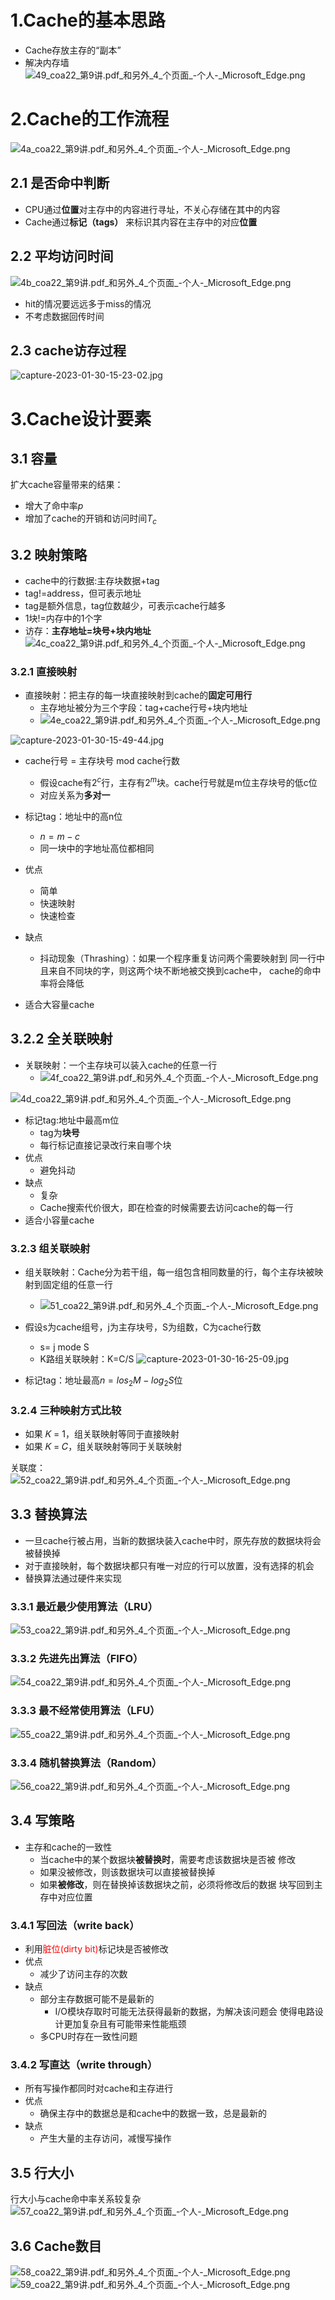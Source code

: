 
# 1.Cache的基本思路
- Cache存放主存的“副本”
- 解决内存墙
![49_coa22_第9讲.pdf_和另外_4_个页面_-_个人_-_Microsoft​_Edge.png](https://chillcharlie-img.oss-cn-hangzhou.aliyuncs.com/imgae/2023/01/30/75f4ce2335d68f77c1a16c28ea2458a4_49_coa22_%E7%AC%AC9%E8%AE%B2.pdf_%E5%92%8C%E5%8F%A6%E5%A4%96_4_%E4%B8%AA%E9%A1%B5%E9%9D%A2_-_%E4%B8%AA%E4%BA%BA_-_Microsoft%E2%80%8B_Edge.png)


# 2.Cache的工作流程
![4a_coa22_第9讲.pdf_和另外_4_个页面_-_个人_-_Microsoft​_Edge.png](https://chillcharlie-img.oss-cn-hangzhou.aliyuncs.com/imgae/2023/01/30/27712c3415ed48dfe2a922524c0e1736_4a_coa22_%E7%AC%AC9%E8%AE%B2.pdf_%E5%92%8C%E5%8F%A6%E5%A4%96_4_%E4%B8%AA%E9%A1%B5%E9%9D%A2_-_%E4%B8%AA%E4%BA%BA_-_Microsoft%E2%80%8B_Edge.png)

## 2.1 是否命中判断

- CPU通过**位置**对主存中的内容进行寻址，不关心存储在其中的内容
- Cache通过**标记（tags）** 来标识其内容在主存中的对应**位置**

## 2.2 平均访问时间

![4b_coa22_第9讲.pdf_和另外_4_个页面_-_个人_-_Microsoft​_Edge.png](https://chillcharlie-img.oss-cn-hangzhou.aliyuncs.com/imgae/2023/01/30/3ad27bad2d1a52721bca99303e86df26_4b_coa22_%E7%AC%AC9%E8%AE%B2.pdf_%E5%92%8C%E5%8F%A6%E5%A4%96_4_%E4%B8%AA%E9%A1%B5%E9%9D%A2_-_%E4%B8%AA%E4%BA%BA_-_Microsoft%E2%80%8B_Edge.png)
- hit的情况要远远多于miss的情况
- 不考虑数据回传时间

## 2.3 cache访存过程
![capture-2023-01-30-15-23-02.jpg](https://chillcharlie-img.oss-cn-hangzhou.aliyuncs.com/imgae/2023/01/30/20a9fed2441f766b430adcb1bb4c90d3_20a9fed2441f766b430adcb1bb4c90d3_capture-2023-01-30-15-23-02.jpeg)

# 3.Cache设计要素

## 3.1 容量
扩大cache容量带来的结果：
- 增大了命中率$p$
- 增加了cache的开销和访问时间$T_c$

## 3.2 映射策略
- cache中的行数据:主存块数据+tag
- tag!=address，但可表示地址
- tag是额外信息，tag位数越少，可表示cache行越多
- 1块!=内存中的1个字
- 访存：**主存地址=块号+块内地址**
![4c_coa22_第9讲.pdf_和另外_4_个页面_-_个人_-_Microsoft​_Edge.png](https://chillcharlie-img.oss-cn-hangzhou.aliyuncs.com/imgae/2023/01/30/4f2956541956c64c3a829bde396f99b9_4c_coa22_%E7%AC%AC9%E8%AE%B2.pdf_%E5%92%8C%E5%8F%A6%E5%A4%96_4_%E4%B8%AA%E9%A1%B5%E9%9D%A2_-_%E4%B8%AA%E4%BA%BA_-_Microsoft%E2%80%8B_Edge.png)

### 3.2.1 直接映射
- 直接映射：把主存的每一块直接映射到cache的**固定可用行**
	- 主存地址被分为三个字段：tag+cache行号+块内地址
	- ![4e_coa22_第9讲.pdf_和另外_4_个页面_-_个人_-_Microsoft​_Edge.png](https://chillcharlie-img.oss-cn-hangzhou.aliyuncs.com/imgae/2023/01/30/eac06d1d89d2d24f1d3dadf5a613f8f2_4e_coa22_%E7%AC%AC9%E8%AE%B2.pdf_%E5%92%8C%E5%8F%A6%E5%A4%96_4_%E4%B8%AA%E9%A1%B5%E9%9D%A2_-_%E4%B8%AA%E4%BA%BA_-_Microsoft%E2%80%8B_Edge.png)



![capture-2023-01-30-15-49-44.jpg](https://chillcharlie-img.oss-cn-hangzhou.aliyuncs.com/imgae/2023/01/30/72d6e220f663fb124bebdde90d1aa5aa_capture-2023-01-30-15-49-44.jpg)
- cache行号 = 主存块号 mod cache行数
	- 假设cache有$2^c$行，主存有$2^m$块。cache行号就是m位主存块号的低c位
	- 对应关系为**多对一**
- 标记tag：地址中的高n位
	- $n=m-c$
	- 同一块中的字地址高位都相同

- 优点
	- 简单
	- 快速映射
	- 快速检查
- 缺点
	- 抖动现象（Thrashing）：如果一个程序重复访问两个需要映射到 同一行中且来自不同块的字，则这两个块不断地被交换到cache中， cache的命中率将会降低
- 适合大容量cache

## 3.2.2 全关联映射
- 关联映射：一个主存块可以装入cache的任意一行
	- ![4f_coa22_第9讲.pdf_和另外_4_个页面_-_个人_-_Microsoft​_Edge.png](https://chillcharlie-img.oss-cn-hangzhou.aliyuncs.com/imgae/2023/01/30/f37b5607c9be01a6386016b9919aa730_4f_coa22_%E7%AC%AC9%E8%AE%B2.pdf_%E5%92%8C%E5%8F%A6%E5%A4%96_4_%E4%B8%AA%E9%A1%B5%E9%9D%A2_-_%E4%B8%AA%E4%BA%BA_-_Microsoft%E2%80%8B_Edge.png)



![4d_coa22_第9讲.pdf_和另外_4_个页面_-_个人_-_Microsoft​_Edge.png](https://chillcharlie-img.oss-cn-hangzhou.aliyuncs.com/imgae/2023/01/30/abe1750361fd0b516dc4fff6c59a6dc3_4d_coa22_%E7%AC%AC9%E8%AE%B2.pdf_%E5%92%8C%E5%8F%A6%E5%A4%96_4_%E4%B8%AA%E9%A1%B5%E9%9D%A2_-_%E4%B8%AA%E4%BA%BA_-_Microsoft%E2%80%8B_Edge.png)
- 标记tag:地址中最高m位
	- tag为**块号**
	- 每行标记直接记录改行来自哪个块
- 优点
	- 避免抖动
- 缺点
	- 复杂
	- Cache搜索代价很大，即在检查的时候需要去访问cache的每一行
- 适合小容量cache

### 3.2.3 组关联映射
- 组关联映射：Cache分为若干组，每一组包含相同数量的行，每个主存块被映射到固定组的任意一行
	- ![51_coa22_第9讲.pdf_和另外_4_个页面_-_个人_-_Microsoft​_Edge.png](https://chillcharlie-img.oss-cn-hangzhou.aliyuncs.com/imgae/2023/01/30/cc116d97518818902f99364e684336a6_51_coa22_%E7%AC%AC9%E8%AE%B2.pdf_%E5%92%8C%E5%8F%A6%E5%A4%96_4_%E4%B8%AA%E9%A1%B5%E9%9D%A2_-_%E4%B8%AA%E4%BA%BA_-_Microsoft%E2%80%8B_Edge.png)

- 假设s为cache组号，j为主存块号，S为组数，C为cache行数
	- s= j mode S
	- K路组关联映射：K=C/S
![capture-2023-01-30-16-25-09.jpg](https://chillcharlie-img.oss-cn-hangzhou.aliyuncs.com/imgae/2023/01/30/4897c15ee4cc8756d49afc7956f21ca1_capture-2023-01-30-16-25-09.jpg)
- 标记tag：地址最高$n=los_2 M - log_2 S$位

### 3.2.4 三种映射方式比较
- 如果 𝐾 = 1，组关联映射等同于直接映射
- 如果 𝐾 = 𝐶，组关联映射等同于关联映射

关联度：
![52_coa22_第9讲.pdf_和另外_4_个页面_-_个人_-_Microsoft​_Edge.png](https://chillcharlie-img.oss-cn-hangzhou.aliyuncs.com/imgae/2023/01/30/98fc4046b9d8719f6b4b2afcb6a83033_52_coa22_%E7%AC%AC9%E8%AE%B2.pdf_%E5%92%8C%E5%8F%A6%E5%A4%96_4_%E4%B8%AA%E9%A1%B5%E9%9D%A2_-_%E4%B8%AA%E4%BA%BA_-_Microsoft%E2%80%8B_Edge.png)

## 3.3 替换算法
- 一旦cache行被占用，当新的数据块装入cache中时，原先存放的数据块将会被替换掉
- 对于直接映射，每个数据块都只有唯一对应的行可以放置，没有选择的机会
- 替换算法通过硬件来实现
### 3.3.1 最近最少使用算法（LRU）
![53_coa22_第9讲.pdf_和另外_4_个页面_-_个人_-_Microsoft​_Edge.png](https://chillcharlie-img.oss-cn-hangzhou.aliyuncs.com/imgae/2023/01/30/0cddf04115a1bb5dd3f4c655bbdfb6da_53_coa22_%E7%AC%AC9%E8%AE%B2.pdf_%E5%92%8C%E5%8F%A6%E5%A4%96_4_%E4%B8%AA%E9%A1%B5%E9%9D%A2_-_%E4%B8%AA%E4%BA%BA_-_Microsoft%E2%80%8B_Edge.png)

### 3.3.2 先进先出算法（FIFO）
![54_coa22_第9讲.pdf_和另外_4_个页面_-_个人_-_Microsoft​_Edge.png](https://chillcharlie-img.oss-cn-hangzhou.aliyuncs.com/imgae/2023/01/30/bb4508c0ae6564c231471c67bfb15a7b_54_coa22_%E7%AC%AC9%E8%AE%B2.pdf_%E5%92%8C%E5%8F%A6%E5%A4%96_4_%E4%B8%AA%E9%A1%B5%E9%9D%A2_-_%E4%B8%AA%E4%BA%BA_-_Microsoft%E2%80%8B_Edge.png)

### 3.3.3 最不经常使用算法（LFU）
![55_coa22_第9讲.pdf_和另外_4_个页面_-_个人_-_Microsoft​_Edge.png](https://chillcharlie-img.oss-cn-hangzhou.aliyuncs.com/imgae/2023/01/30/f3b3c6fac508b93fc1aef7e0d5d7b275_55_coa22_%E7%AC%AC9%E8%AE%B2.pdf_%E5%92%8C%E5%8F%A6%E5%A4%96_4_%E4%B8%AA%E9%A1%B5%E9%9D%A2_-_%E4%B8%AA%E4%BA%BA_-_Microsoft%E2%80%8B_Edge.png)

### 3.3.4 随机替换算法（Random）
![56_coa22_第9讲.pdf_和另外_4_个页面_-_个人_-_Microsoft​_Edge.png](https://chillcharlie-img.oss-cn-hangzhou.aliyuncs.com/imgae/2023/01/30/7a57b1333112050c402d89ad689bc113_56_coa22_%E7%AC%AC9%E8%AE%B2.pdf_%E5%92%8C%E5%8F%A6%E5%A4%96_4_%E4%B8%AA%E9%A1%B5%E9%9D%A2_-_%E4%B8%AA%E4%BA%BA_-_Microsoft%E2%80%8B_Edge.png)

## 3.4 写策略
- 主存和cache的一致性
	- 当cache中的某个数据块**被替换时**，需要考虑该数据块是否被 修改
	- 如果没被修改，则该数据块可以直接被替换掉
	- 如果**被修改**，则在替换掉该数据块之前，必须将修改后的数据 块写回到主存中对应位置
### 3.4.1 写回法（write back）
- 利用<font color="#ff0000">脏位(dirty bit)</font>标记块是否被修改
- 优点
	- 减少了访问主存的次数
- 缺点
	- 部分主存数据可能不是最新的
		- I/O模块存取时可能无法获得最新的数据，为解决该问题会 使得电路设计更加复杂且有可能带来性能瓶颈
	- 多CPU时存在一致性问题

### 3.4.2 写直达（write through）
- 所有写操作都同时对cache和主存进行
- 优点
	- 确保主存中的数据总是和cache中的数据一致，总是最新的
- 缺点
	- 产生大量的主存访问，减慢写操作
## 3.5 行大小
行大小与cache命中率关系较复杂
![57_coa22_第9讲.pdf_和另外_4_个页面_-_个人_-_Microsoft​_Edge.png](https://chillcharlie-img.oss-cn-hangzhou.aliyuncs.com/imgae/2023/01/30/103bb6b93c409bc87b3e8dc24b052e82_57_coa22_%E7%AC%AC9%E8%AE%B2.pdf_%E5%92%8C%E5%8F%A6%E5%A4%96_4_%E4%B8%AA%E9%A1%B5%E9%9D%A2_-_%E4%B8%AA%E4%BA%BA_-_Microsoft%E2%80%8B_Edge.png)

## 3.6 Cache数目
![58_coa22_第9讲.pdf_和另外_4_个页面_-_个人_-_Microsoft​_Edge.png](https://chillcharlie-img.oss-cn-hangzhou.aliyuncs.com/imgae/2023/01/30/981cc93bdd84acadcb0ed4bd730b0436_58_coa22_%E7%AC%AC9%E8%AE%B2.pdf_%E5%92%8C%E5%8F%A6%E5%A4%96_4_%E4%B8%AA%E9%A1%B5%E9%9D%A2_-_%E4%B8%AA%E4%BA%BA_-_Microsoft%E2%80%8B_Edge.png)
![59_coa22_第9讲.pdf_和另外_4_个页面_-_个人_-_Microsoft​_Edge.png](https://chillcharlie-img.oss-cn-hangzhou.aliyuncs.com/imgae/2023/01/30/09af25ea8612f5e082133b10c6320199_59_coa22_%E7%AC%AC9%E8%AE%B2.pdf_%E5%92%8C%E5%8F%A6%E5%A4%96_4_%E4%B8%AA%E9%A1%B5%E9%9D%A2_-_%E4%B8%AA%E4%BA%BA_-_Microsoft%E2%80%8B_Edge.png)
